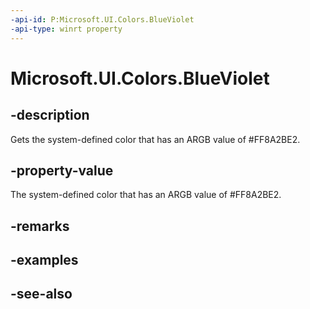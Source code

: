 ```yaml
---
-api-id: P:Microsoft.UI.Colors.BlueViolet
-api-type: winrt property
---
```


<!-- Property syntax
public Windows.UI.Color BlueViolet { get; }
-->

# Microsoft.UI.Colors.BlueViolet

## -description

Gets the system-defined color that has an ARGB value of #FF8A2BE2.

## -property-value

The system-defined color that has an ARGB value of #FF8A2BE2.

## -remarks

## -examples

## -see-also
